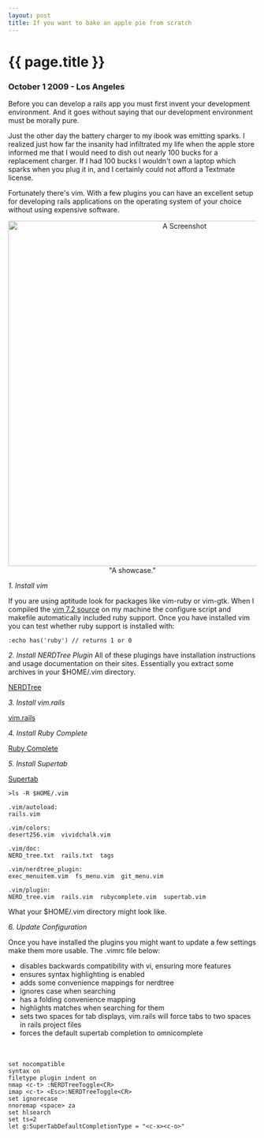 ```yaml
---
layout: post
title: If you want to bake an apple pie from scratch
---
```


# {{ page.title }}

### October 1 2009 - Los Angeles

Before you can develop a rails app you must first invent your development environment.  And it goes without saying that our development environment must be morally pure.

Just the other day the battery charger to my ibook was emitting sparks.  I realized just how far the insanity had infiltrated my life when the apple store informed me that I would need to dish out nearly 100 bucks for a replacement charger.  If I had 100 bucks I wouldn't own a laptop which sparks when you plug it in, and I certainly could not afford a Textmate license.

Fortunately there's vim.  With a few plugins you can have an excellent setup for developing rails applications on the operating system of your choice without using expensive software.

<center><img style="width: 700px;" src="/images/screenshot.png" alt="A Screenshot" /><br/><span class="caption">"A showcase."</span></center>

*1.  Install vim*

If you are using aptitude look for packages like vim-ruby or vim-gtk.  When I compiled the <a href="http://www.vim.org/download.php#unix">vim 7.2 source</a> on my machine the configure script and makefile automatically included ruby support.  Once you have installed vim you can test whether ruby support is installed with:

```
:echo has('ruby') // returns 1 or 0
```

*2.  Install NERDTree Plugin*
All of these plugings have installation instructions and usage documentation on their sites.  Essentially you extract some archives in your $HOME/.vim directory.

<a href="http://www.vim.org/scripts/script.php?script_id=1658">NERDTree</a>

*3.  Install vim.rails*

<a href="http://www.vim.org/scripts/script.php?script_id=1567">vim.rails</a>

*4.  Install Ruby Complete*

<a href="http://www.vim.org/scripts/script.php?script_id=1662">Ruby Complete</a>

*5.  Install Supertab*

<a href="http://www.vim.org/scripts/script.php?script_id=182">Supertab</a>

```
>ls -R $HOME/.vim

.vim/autoload:
rails.vim

.vim/colors:
desert256.vim  vividchalk.vim

.vim/doc:
NERD_tree.txt  rails.txt  tags

.vim/nerdtree_plugin:
exec_menuitem.vim  fs_menu.vim  git_menu.vim

.vim/plugin:
NERD_tree.vim  rails.vim  rubycomplete.vim  supertab.vim

```

<span class="caption">What your $HOME/.vim directory might look like.</span>


*6.  Update Configuration*

Once you have installed the plugins you might want to update a few settings make them more usable.  The .vimrc file below:

* disables backwards compatibility with vi, ensuring more features
* ensures syntax highlighting is enabled
* adds some convenience mappings for nerdtree
* ignores case when searching
* has a folding convenience  mapping
* highlights matches when searching for them
* sets two spaces for tab displays, vim.rails will force tabs to two spaces in rails project files
* forces the default supertab completion to omnicomplete
<br/><br/><br/>

```
set nocompatible
syntax on
filetype plugin indent on
nmap <c-t> :NERDTreeToggle<CR>
imap <c-t> <Esc>:NERDTreeToggle<CR>
set ignorecase
nnoremap <space> za
set hlsearch
set ts=2
let g:SuperTabDefaultCompletionType = "<c-x><c-o>"
```


